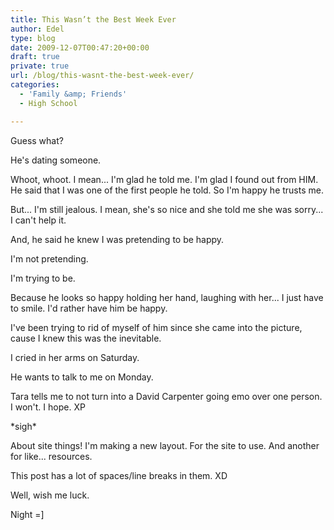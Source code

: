 ```yaml
---
title: This Wasn’t the Best Week Ever
author: Edel
type: blog
date: 2009-12-07T00:47:20+00:00
draft: true
private: true
url: /blog/this-wasnt-the-best-week-ever/
categories:
  - 'Family &amp; Friends'
  - High School

---
```

Guess what?

He's dating someone.

Whoot, whoot. I mean... I'm glad he told me. I'm glad I found out from HIM. He said that I was one of the first people he told. So I'm happy he trusts me.

But... I'm still jealous. I mean, she's so nice and she told me she was sorry... I can't help it.

And, he said he knew I was pretending to be happy.
  
I'm not pretending.
  
I'm trying to be.

Because he looks so happy holding her hand, laughing with her... I just have to smile. I'd rather have him be happy.

I've been trying to rid of myself of him since she came into the picture, cause I knew this was the inevitable.

I cried in her arms on Saturday.
  
He wants to talk to me on Monday.

Tara tells me to not turn into a David Carpenter going emo over one person. I won't. I hope. XP

\*sigh\*

About site things! I'm making a new layout. For the site to use. And another for like... resources.

This post has a lot of spaces/line breaks in them. XD

Well, wish me luck.

Night =]


